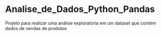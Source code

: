 # Analise_de_Dados_Python_Pandas
Projeto para realizar uma análise exploratória em um dataset que contém dados de vendas de produtos
